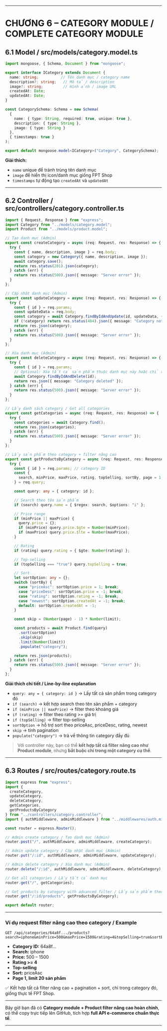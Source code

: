
---

# CHƯƠNG 6 – CATEGORY MODULE / COMPLETE CATEGORY MODULE

## 6.1 Model / src/models/category.model.ts

```ts
import mongoose, { Schema, Document } from "mongoose";

export interface ICategory extends Document {
  name: string;          // Tên danh mục / category name
  description?: string;   // Mô tả / description
  image?: string;         // Hình ảnh / image URL
  createdAt: Date;
  updatedAt: Date;
}

const CategorySchema: Schema = new Schema(
  {
    name: { type: String, required: true, unique: true },
    description: { type: String },
    image: { type: String }
  },
  { timestamps: true }
);

export default mongoose.model<ICategory>("Category", CategorySchema);
```

**Giải thích:**

* `name` unique để tránh trùng tên danh mục
* `image` để hiển thị icon/danh mục giống FPT Shop
* `timestamps` tự động tạo `createdAt` và `updatedAt`

---

## 6.2 Controller / src/controllers/category.controller.ts

```ts
import { Request, Response } from "express";
import Category from "../models/category.model";
import Product from "../models/product.model";

// Tạo danh mục (Admin)
export const createCategory = async (req: Request, res: Response) => {
  try {
    const { name, description, image } = req.body;
    const category = new Category({ name, description, image });
    await category.save();
    return res.status(201).json(category);
  } catch (err) {
    return res.status(500).json({ message: "Server error" });
  }
};

// Cập nhật danh mục (Admin)
export const updateCategory = async (req: Request, res: Response) => {
  try {
    const { id } = req.params;
    const updateData = req.body;
    const category = await Category.findByIdAndUpdate(id, updateData, { new: true });
    if (!category) return res.status(404).json({ message: "Category not found" });
    return res.json(category);
  } catch (err) {
    return res.status(500).json({ message: "Server error" });
  }
};

// Xóa danh mục (Admin)
export const deleteCategory = async (req: Request, res: Response) => {
  try {
    const { id } = req.params;
    // Optional: Xóa tất cả sản phẩm thuộc danh mục này hoặc chỉ xóa danh mục
    await Category.findByIdAndDelete(id);
    return res.json({ message: "Category deleted" });
  } catch (err) {
    return res.status(500).json({ message: "Server error" });
  }
};

// Lấy danh sách category / Get all categories
export const getCategories = async (req: Request, res: Response) => {
  try {
    const categories = await Category.find();
    return res.json(categories);
  } catch (err) {
    return res.status(500).json({ message: "Server error" });
  }
};

// Lấy sản phẩm theo category + filter nâng cao
export const getProductsByCategory = async (req: Request, res: Response) => {
  try {
    const { id } = req.params; // category ID
    const {
      search, minPrice, maxPrice, rating, topSelling, sortBy, page = 1, limit = 10
    } = req.query;

    const query: any = { category: id };

    // Search theo tên sản phẩm
    if (search) query.name = { $regex: search, $options: "i" };

    // Price range
    if (minPrice || maxPrice) {
      query.price = {};
      if (minPrice) query.price.$gte = Number(minPrice);
      if (maxPrice) query.price.$lte = Number(maxPrice);
    }

    // Rating
    if (rating) query.rating = { $gte: Number(rating) };

    // Top-selling
    if (topSelling === "true") query.topSelling = true;

    // Sort
    let sortOption: any = {};
    switch (sortBy) {
      case "priceAsc": sortOption.price = 1; break;
      case "priceDesc": sortOption.price = -1; break;
      case "rating": sortOption.rating = -1; break;
      case "newest": sortOption.createdAt = -1; break;
      default: sortOption.createdAt = -1;
    }

    const skip = (Number(page) - 1) * Number(limit);

    const products = await Product.find(query)
      .sort(sortOption)
      .skip(skip)
      .limit(Number(limit))
      .populate("category");

    return res.json(products);
  } catch (err) {
    return res.status(500).json({ message: "Server error" });
  }
};
```

**Giải thích chi tiết / Line-by-line explanation**

* `query: any = { category: id }` → Lấy tất cả sản phẩm trong category đó
* `if (search)` → kết hợp search theo tên sản phẩm + category
* `if (minPrice || maxPrice)` → filter theo khoảng giá
* `if (rating)` → filter theo rating >= giá trị
* `if (topSelling)` → filter top-selling
* `sortOption` → hỗ trợ sort theo priceAsc, priceDesc, rating, newest
* `skip` → tính pagination
* `populate("category")` → trả về thông tin category đầy đủ

> Với controller này, bạn có thể **kết hợp tất cả filter nâng cao như Product module**, nhưng **bắt buộc chỉ trong một category cụ thể**.

---

## 6.3 Routes / src/routes/category.route.ts

```ts
import express from "express";
import {
  createCategory,
  updateCategory,
  deleteCategory,
  getCategories,
  getProductsByCategory
} from "../controllers/category.controller";
import { authMiddleware, adminMiddleware } from "../middlewares/auth.middleware";

const router = express.Router();

// Admin create category / Tạo danh mục (Admin)
router.post("/", authMiddleware, adminMiddleware, createCategory);

// Admin update category / Cập nhật danh mục (Admin)
router.put("/:id", authMiddleware, adminMiddleware, updateCategory);

// Admin delete category / Xóa danh mục (Admin)
router.delete("/:id", authMiddleware, adminMiddleware, deleteCategory);

// Get all categories / Lấy tất cả danh mục
router.get("/", getCategories);

// Get products by category with advanced filter / Lấy sản phẩm theo danh mục + filter nâng cao
router.get("/:id/products", getProductsByCategory);

export default router;
```

---

### Ví dụ request filter nâng cao theo category / Example

```http
GET /api/categories/64a8f.../products?search=iphone&minPrice=500&maxPrice=1500&rating=4&topSelling=true&sortBy=priceAsc&page=1&limit=20
```

* **Category ID:** 64a8f...
* **Search:** iphone
* **Price:** 500 – 1500
* **Rating >= 4**
* **Top-selling**
* **Sort:** priceAsc
* **Page 1, limit 20 sản phẩm**

✅ Kết hợp tất cả filter nâng cao + pagination + sort, chỉ trong category đó, giống thực tế FPT Shop.

---

Bây giờ bạn đã có **Category module + Product filter nâng cao hoàn chỉnh**, có thể copy trực tiếp lên GitHub, tích hợp **full API e-commerce chuẩn thực tế**.

---


